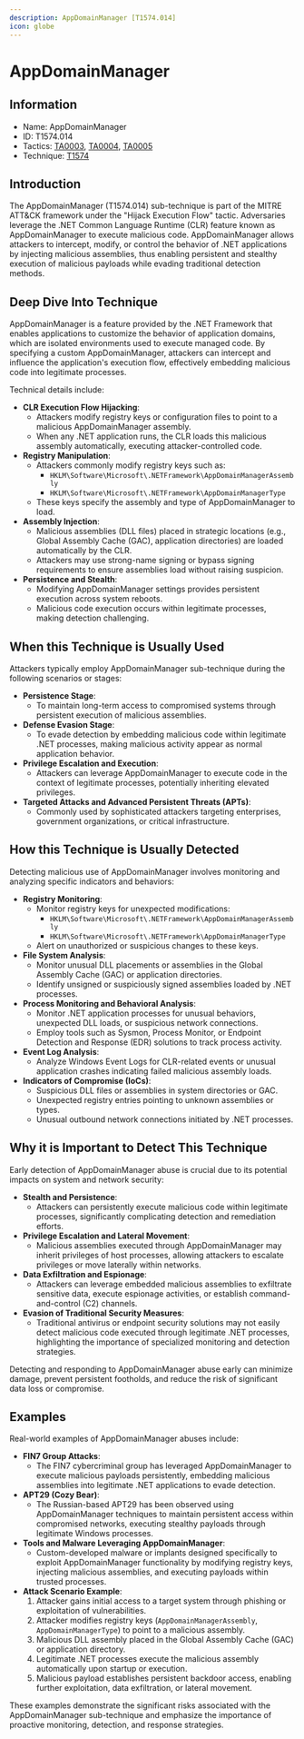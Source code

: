 ```yaml
---
description: AppDomainManager [T1574.014]
icon: globe
---
```


# AppDomainManager

## Information

* Name: AppDomainManager
* ID: T1574.014
* Tactics: [TA0003](../), [TA0004](../../ta0004/), [TA0005](../../ta0005/)
* Technique: [T1574](./)

## Introduction

The AppDomainManager (T1574.014) sub-technique is part of the MITRE ATT\&CK framework under the "Hijack Execution Flow" tactic. Adversaries leverage the .NET Common Language Runtime (CLR) feature known as AppDomainManager to execute malicious code. AppDomainManager allows attackers to intercept, modify, or control the behavior of .NET applications by injecting malicious assemblies, thus enabling persistent and stealthy execution of malicious payloads while evading traditional detection methods.

## Deep Dive Into Technique

AppDomainManager is a feature provided by the .NET Framework that enables applications to customize the behavior of application domains, which are isolated environments used to execute managed code. By specifying a custom AppDomainManager, attackers can intercept and influence the application's execution flow, effectively embedding malicious code into legitimate processes.

Technical details include:

* **CLR Execution Flow Hijacking**:
  * Attackers modify registry keys or configuration files to point to a malicious AppDomainManager assembly.
  * When any .NET application runs, the CLR loads this malicious assembly automatically, executing attacker-controlled code.
* **Registry Manipulation**:
  * Attackers commonly modify registry keys such as:
    * `HKLM\Software\Microsoft\.NETFramework\AppDomainManagerAssembly`
    * `HKLM\Software\Microsoft\.NETFramework\AppDomainManagerType`
  * These keys specify the assembly and type of AppDomainManager to load.
* **Assembly Injection**:
  * Malicious assemblies (DLL files) placed in strategic locations (e.g., Global Assembly Cache (GAC), application directories) are loaded automatically by the CLR.
  * Attackers may use strong-name signing or bypass signing requirements to ensure assemblies load without raising suspicion.
* **Persistence and Stealth**:
  * Modifying AppDomainManager settings provides persistent execution across system reboots.
  * Malicious code execution occurs within legitimate processes, making detection challenging.

## When this Technique is Usually Used

Attackers typically employ AppDomainManager sub-technique during the following scenarios or stages:

* **Persistence Stage**:
  * To maintain long-term access to compromised systems through persistent execution of malicious assemblies.
* **Defense Evasion Stage**:
  * To evade detection by embedding malicious code within legitimate .NET processes, making malicious activity appear as normal application behavior.
* **Privilege Escalation and Execution**:
  * Attackers can leverage AppDomainManager to execute code in the context of legitimate processes, potentially inheriting elevated privileges.
* **Targeted Attacks and Advanced Persistent Threats (APTs)**:
  * Commonly used by sophisticated attackers targeting enterprises, government organizations, or critical infrastructure.

## How this Technique is Usually Detected

Detecting malicious use of AppDomainManager involves monitoring and analyzing specific indicators and behaviors:

* **Registry Monitoring**:
  * Monitor registry keys for unexpected modifications:
    * `HKLM\Software\Microsoft\.NETFramework\AppDomainManagerAssembly`
    * `HKLM\Software\Microsoft\.NETFramework\AppDomainManagerType`
  * Alert on unauthorized or suspicious changes to these keys.
* **File System Analysis**:
  * Monitor unusual DLL placements or assemblies in the Global Assembly Cache (GAC) or application directories.
  * Identify unsigned or suspiciously signed assemblies loaded by .NET processes.
* **Process Monitoring and Behavioral Analysis**:
  * Monitor .NET application processes for unusual behaviors, unexpected DLL loads, or suspicious network connections.
  * Employ tools such as Sysmon, Process Monitor, or Endpoint Detection and Response (EDR) solutions to track process activity.
* **Event Log Analysis**:
  * Analyze Windows Event Logs for CLR-related events or unusual application crashes indicating failed malicious assembly loads.
* **Indicators of Compromise (IoCs)**:
  * Suspicious DLL files or assemblies in system directories or GAC.
  * Unexpected registry entries pointing to unknown assemblies or types.
  * Unusual outbound network connections initiated by .NET processes.

## Why it is Important to Detect This Technique

Early detection of AppDomainManager abuse is crucial due to its potential impacts on system and network security:

* **Stealth and Persistence**:
  * Attackers can persistently execute malicious code within legitimate processes, significantly complicating detection and remediation efforts.
* **Privilege Escalation and Lateral Movement**:
  * Malicious assemblies executed through AppDomainManager may inherit privileges of host processes, allowing attackers to escalate privileges or move laterally within networks.
* **Data Exfiltration and Espionage**:
  * Attackers can leverage embedded malicious assemblies to exfiltrate sensitive data, execute espionage activities, or establish command-and-control (C2) channels.
* **Evasion of Traditional Security Measures**:
  * Traditional antivirus or endpoint security solutions may not easily detect malicious code executed through legitimate .NET processes, highlighting the importance of specialized monitoring and detection strategies.

Detecting and responding to AppDomainManager abuse early can minimize damage, prevent persistent footholds, and reduce the risk of significant data loss or compromise.

## Examples

Real-world examples of AppDomainManager abuses include:

* **FIN7 Group Attacks**:
  * The FIN7 cybercriminal group has leveraged AppDomainManager to execute malicious payloads persistently, embedding malicious assemblies into legitimate .NET applications to evade detection.
* **APT29 (Cozy Bear)**:
  * The Russian-based APT29 has been observed using AppDomainManager techniques to maintain persistent access within compromised networks, executing stealthy payloads through legitimate Windows processes.
* **Tools and Malware Leveraging AppDomainManager**:
  * Custom-developed malware or implants designed specifically to exploit AppDomainManager functionality by modifying registry keys, injecting malicious assemblies, and executing payloads within trusted processes.
* **Attack Scenario Example**:
  1. Attacker gains initial access to a target system through phishing or exploitation of vulnerabilities.
  2. Attacker modifies registry keys (`AppDomainManagerAssembly`, `AppDomainManagerType`) to point to a malicious assembly.
  3. Malicious DLL assembly placed in the Global Assembly Cache (GAC) or application directory.
  4. Legitimate .NET processes execute the malicious assembly automatically upon startup or execution.
  5. Malicious payload establishes persistent backdoor access, enabling further exploitation, data exfiltration, or lateral movement.

These examples demonstrate the significant risks associated with the AppDomainManager sub-technique and emphasize the importance of proactive monitoring, detection, and response strategies.
